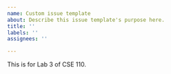 ```yaml
---
name: Custom issue template
about: Describe this issue template's purpose here.
title: ''
labels: ''
assignees: ''

---
```


This is for Lab 3 of CSE 110.
